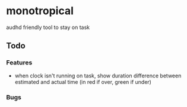 # monotropical

audhd friendly tool to stay on task

## Todo

### Features

- when clock isn't running on task, show duration difference between estimated and actual time (in red if over, green if under)

### Bugs

